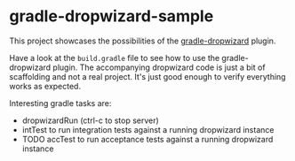 gradle-dropwizard-sample
========================

This project showcases the possibilities of the [gradle-dropwizard](https://github.com/stackmagic/gradle-dropwizard) plugin.

Have a look at the `build.gradle` file to see how to use the gradle-dropwizard plugin. The accompanying dropwizard code is just a bit of scaffolding and not a real project. It's just good enough to verify everything works as expected.

Interesting gradle tasks are:

* dropwizardRun (ctrl-c to stop server)
* intTest to run integration tests against a running dropwizard instance
* TODO accTest to run acceptance tests against a running dropwizard instance

